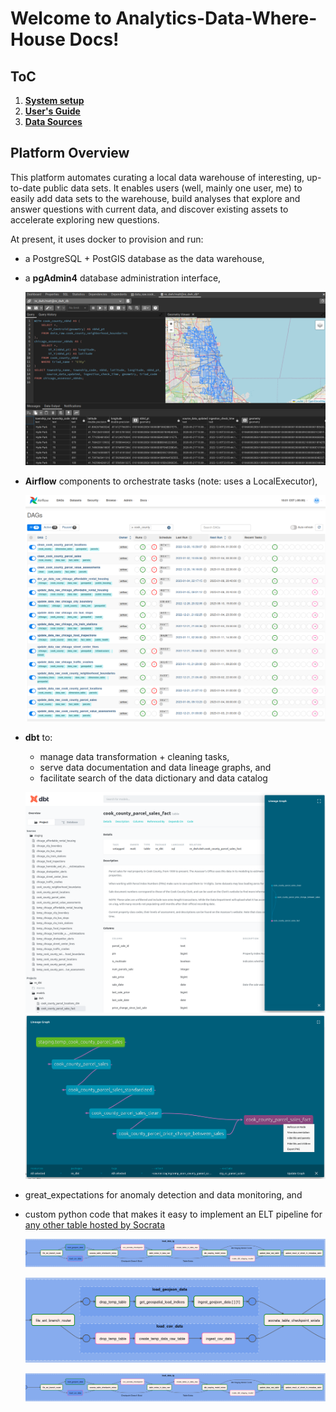 # Welcome to Analytics-Data-Where-House Docs!

## ToC

1. [**System setup**](setup/getting_started.md)
2. [**User's Guide**](user_guide/index.md)
3. [**Data Sources**](data_sources/socrata.md)

## Platform Overview

This platform automates curating a local data warehouse of interesting, up-to-date public data sets. It enables users (well, mainly one user, me) to easily add data sets to the warehouse, build analyses that explore and answer questions with current data, and discover existing assets to accelerate exploring new questions.

At present, it uses docker to provision and run:

* a PostgreSQL + PostGIS database as the data warehouse,
* a **pgAdmin4** database administration interface,

    ![Sample Exploration of a DWH table](/assets/imgs/pgAdmin4/Geospatial_query_and_data_in_pgAdmin4.png)

* **Airflow** components to orchestrate tasks (note: uses a LocalExecutor),

    ![Airflow DagBag for Cook County tag](/assets/imgs/systems/Airflow_Cook_County_Tagged_DagBag.png)

* **dbt** to:
    * manage data transformation + cleaning tasks,
    * serve data documentation and data lineage graphs, and
    * facilitate search of the data dictionary and data catalog 

    ![dbt Data Documentation Interface](/assets/imgs/systems/dbt_data_docs_interface_showing_parcel_sales.png)
    ![dbt Data Lineage Graph](/assets/imgs/systems/dbt_lineage_graph_of_parcel_sales.png)

* great_expectations for anomaly detection and data monitoring, and
* custom python code that makes it easy to implement an ELT pipeline for [any other table hosted by Socrata](http://www.opendatanetwork.com/)

    ![load_data_tg TaskGroup High Level](/assets/imgs/Socrata_ELT_DAG/High_level_load_data_tg.PNG)

    ![data-loading TaskGroups in load_data_tg TaskGroup](/assets/imgs/Socrata_ELT_DAG/Full_view_data_loaders_in_load_data_tg.PNG)

    ![load_data_tg TaskGroup High Level](/assets/imgs/Socrata_ELT_DAG/High_level_load_data_tg.PNG)
